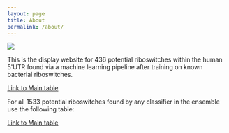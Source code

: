 ```yaml
---
layout: page
title: About
permalink: /about/
---
```



![](../rs_abstract.png?raw=true)


This is the display website for 436 potential riboswitches within the human 5'UTR found via a machine learning pipeline after training on known bacterial riboswitches.

[Link to Main table](../display_20)

For all 1533 potential riboswitches found by any classifier in the ensemble use the following table:

[Link to Main table](../display)
